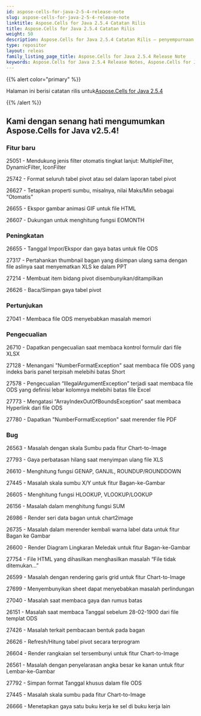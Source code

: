 ```yaml
---
id: aspose-cells-for-java-2-5-4-release-note
slug: aspose-cells-for-java-2-5-4-release-note
linktitle: Aspose.Cells for Java 2.5.4 Catatan Rilis
title: Aspose.Cells for Java 2.5.4 Catatan Rilis
weight: 50
description: Aspose.Cells for Java 2.5.4 Catatan Rilis – penyempurnaan terbaru, fitur baru, dan perbaikan
type: repositor
layout: releas
family_listing_page_title: Aspose.Cells for Java 2.5.4 Release Note
keywords: Aspose.Cells for Java 2.5.4 Release Notes, Aspose.Cells for Java 2.5.4 updates and fixe
---
```

{{% alert color="primary" %}} 

 Halaman ini berisi catatan rilis untuk[Aspose.Cells for Java 2.5.4](https://releases.aspose.com/cells/java/new-releases/aspose.cells-for-java-2.5.4/)

{{% /alert %}} 
##  **Kami dengan senang hati mengumumkan Aspose.Cells for Java v2.5.4!**
###  **Fitur baru**
 25051 - Mendukung jenis filter otomatis tingkat lanjut: MultipleFilter, DynamicFilter, IconFilter

 25742 - Format seluruh tabel pivot atau sel dalam laporan tabel pivot

 26627 - Tetapkan properti sumbu, misalnya, nilai Maks/Min sebagai “Otomatis”

 26655 - Ekspor gambar animasi GIF untuk file HTML

 26607 - Dukungan untuk menghitung fungsi EOMONTH
###  **Peningkatan**
 26655 - Tanggal Impor/Ekspor dan gaya batas untuk file ODS

 27317 - Pertahankan thumbnail bagan yang disimpan ulang sama dengan file aslinya saat menyematkan XLS ke dalam PPT

 27214 - Membuat item bidang pivot disembunyikan/ditampilkan

 26626 - Baca/Simpan gaya tabel pivot
###  **Pertunjukan**
 27041 - Membaca file ODS menyebabkan masalah memori
###  **Pengecualian**
26710 - Dapatkan pengecualian saat membaca kontrol formulir dari file XLSX

 27128 - Menangani "NumberFormatException" saat membaca file ODS yang indeks baris panel terpisah melebihi batas Short

 27578 - Pengecualian “IllegalArgumentException” terjadi saat membaca file ODS yang definisi lebar kolomnya melebihi batas file Excel

 27773 - Mengatasi “ArrayIndexOutOfBoundsException” saat membaca Hyperlink dari file ODS

 27780 - Dapatkan "NumberFormatException" saat merender file PDF
###  **Bug**
 26563 - Masalah dengan skala Sumbu pada fitur Chart-to-Image

 27793 - Gaya perbatasan hilang saat menyimpan ulang file XLS

 26610 - Menghitung fungsi GENAP, GANJIL, ROUNDUP/ROUNDDOWN

 27445 - Masalah skala sumbu X/Y untuk fitur Bagan-ke-Gambar

 26605 - Menghitung fungsi HLOOKUP, VLOOKUP/LOOKUP

 26156 - Masalah dalam menghitung fungsi SUM

 26986 - Render seri data bagan untuk chart2image

26735 - Masalah dalam merender kembali warna label data untuk fitur Bagan ke Gambar

 26600 - Render Diagram Lingkaran Meledak untuk fitur Bagan-ke-Gambar

 27754 - File HTML yang dihasilkan menghasilkan masalah “File tidak ditemukan…”

 26599 - Masalah dengan rendering garis grid untuk fitur Chart-to-Image

 27699 - Menyembunyikan sheet dapat menyebabkan masalah perlindungan

 27040 - Masalah saat membaca gaya dan rumus batas

 26151 - Masalah saat membaca Tanggal sebelum 28-02-1900 dari file templat ODS

 27426 - Masalah terkait pembacaan bentuk pada bagan

 26626 - Refresh/Hitung tabel pivot secara terprogram

 26604 - Render rangkaian sel tersembunyi untuk fitur Chart-to-Image

 26561 - Masalah dengan penyelarasan angka besar ke kanan untuk fitur Lembar-ke-Gambar

 27792 - Simpan format Tanggal khusus dalam file ODS

 27445 - Masalah skala sumbu pada fitur Chart-to-Image

 26666 - Menetapkan gaya satu buku kerja ke sel di buku kerja lain
